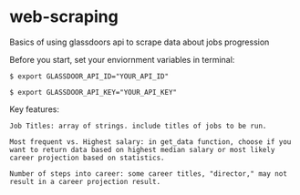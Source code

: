 # web-scraping

Basics of using glassdoors api to scrape data about jobs progression

Before you start, set your enviornment variables in terminal:

	$ export GLASSDOOR_API_ID="YOUR_API_ID"

	$ export GLASSDOOR_API_KEY="YOUR_API_KEY"

Key features: 

	Job Titles: array of strings. include titles of jobs to be run.

	Most frequent vs. Highest salary: in get_data function, choose if you want to return data based on highest median salary or most likely career projection based on statistics.

	Number of steps into career: some career titles, "director," may not result in a career projection result.

